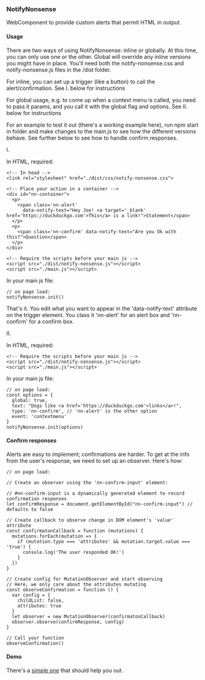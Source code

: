 ### NotifyNonsense

WebComponent to provide custom alerts that permit HTML in output.

#### Usage

There are two ways of using NotifyNonsense: inline or globally. At this time, you can only use one or the other. Global will override any inline versions you might have in place. You'll need both the notify-nonsense.css and notify-nonsense.js files in the /dist folder.

For inline, you can set up a trigger (like a button) to call the alert/confirmation. See I. below for instructions

For global usage, e.g. to come up when a context menu is called, you need to pass it params, and you call it with the global flag and options. See II. below for instructions

For an example to test it out (there's a working example here), run npm start in folder and make changes to the main.js to see how the different versions behave. See further below to see how to handle confirm responses.

I.

In HTML, required:

    <!-- In head -->
    <link rel="stylesheet" href="./dist/css/notify-nonsense.css">
    
    <!-- Place your action in a container -->
    <div id="nn-container">
      <p>
        <span class='nn-alert'
          data-notify-text="Hey Joe! <a target='_blank' href='https://duckduckgo.com'>This</a> is a link!">Statement</span>
      </p>
      <p>
        <span class='nn-confirm' data-notify-text="Are you Ok with this?">Question</span>
      </p>
    </div>

    <!-- Require the scripts before your main js -->
    <script src="./dist/notify-nonsense.js"></script>
    <script src="./main.js"></script>

In your main js file:

    // on page load:
    notifyNonsense.init()

That's it. You edit what you want to appear in the 'data-notify-text' attribute on the trigger element. You class it 'nn-alert' for an alert box and 'nn-confirm' for a confirm box. 

II.

In HTML, required:

    <!-- Require the scripts before your main js -->
    <script src="./dist/notify-nonsense.js"></script>
    <script src="./main.js"></script>

In your main js file:

    // on page load:
    const options = {
      global: true,
      text: "Dogs like <a href='https://duckduckgo.com'>links</a>!",
      type: 'nn-confirm', // 'nn-alert' is the other option
      event: 'contextmenu'
    }
    notifyNonsense.init(options)


#### Confirm responses

Alerts are easy to implement; confirmations are harder. To get at the info from the user's response, we need to set up an observer. Here's how:

    // on page load:

    // Create an observer using the 'nn-confirm-input' element:

    // #nn-confirm-input is a dynamically generated element to record confirmation responses
    let confirmResponse = document.getElementById("nn-confirm-input") // defaults to false

    // Create callback to observe change in DOM element's 'value' attribute
    const confirmatonCallback = function (mutations) {
      mutations.forEach(mutation => {
        if (mutation.type === 'attributes' && mutation.target.value === 'true') {
          console.log('The user responded OK!')
        }
      })
    }

    // Create config for MutationObserver and start observing
    // Here, we only care about the attributes mutating
    const observeConfirmation = function () {
      var config = {
        childList: false,
        attributes: true
      }
      let observer = new MutationObserver(confirmatonCallback)
      observer.observe(confirmResponse, config)
    }

    // Call your function
    observeConfirmation()

#### Demo

There's a [simple one](https://gluis.github.io/) that should help you out.

